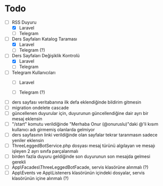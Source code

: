 # Todo

- [ ] RSS Duyuru
	- [x] Laravel
	- [ ] Telegram

- [ ] Ders Sayfaları Katalog Taraması
	- [x] Laravel 
	- [ ] Telegram (?)

- [ ] Ders Sayfaları Değişiklik Kontrolü
	- [x] Laravel
	- [ ] Telegram

- [ ] Telegram Kullanıcıları
	- [ ] Laravel
	- [ ] Telegram (?)


- [ ] ders sayfası veritabanına ilk defa eklendiğinde bildirim gitmesin
- [ ] migration ondelete cascade
- [ ] güncellenen duyurular için, duyurunun güncellendiğine dair ayrı bir mesaj eklensin
- [ ] "/start" komutu verildiğinde "Merhaba Onur (@onuruslu)"daki  @'li kısım kullanıcı adı girmemiş olanlarda gelmiyor
- [ ] ders sayfasının linki verildiğinde olan sayfalar tekrar taranmasın sadece yeniler eklensin
- [ ] ThreeLeggedBotService.php dosyası mesaj türünü algılayan ve mesajı işleyen 2 ayrı sınıfa parçalanmalı
- [ ] birden fazla duyuru geldiğinde son duyurunun son mesajda gelmesi gerekli
- [ ] App\Facades\ThreeLeggedBotFacade, servis klasörüne alınmalı (?)
- [ ] App\Events ve App\Listeners klasörünün içindeki dosyalar, servis klasörünün içine alınmalı (?)
